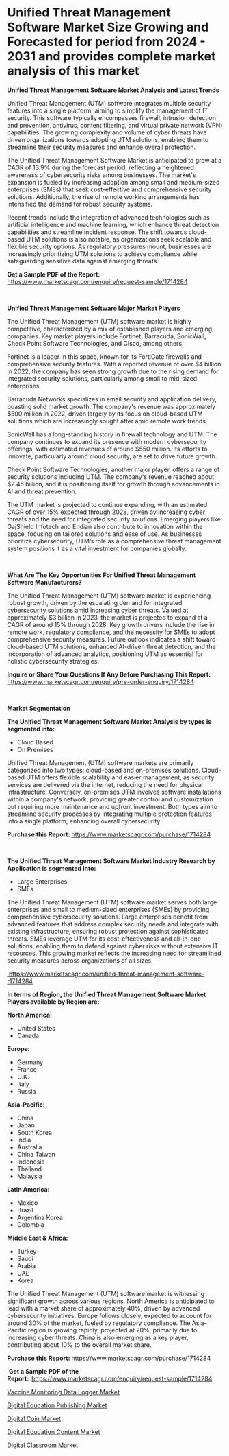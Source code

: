 <p><h1>Unified Threat Management Software Market Size Growing and Forecasted for period from 2024 - 2031 and provides complete market analysis of this market</h1></p><p><strong>Unified Threat Management Software Market Analysis and Latest Trends</strong></p>
<p><p>Unified Threat Management (UTM) software integrates multiple security features into a single platform, aiming to simplify the management of IT security. This software typically encompasses firewall, intrusion detection and prevention, antivirus, content filtering, and virtual private network (VPN) capabilities. The growing complexity and volume of cyber threats have driven organizations towards adopting UTM solutions, enabling them to streamline their security measures and enhance overall protection.</p><p>The Unified Threat Management Software Market is anticipated to grow at a CAGR of 13.9% during the forecast period, reflecting a heightened awareness of cybersecurity risks among businesses. The market's expansion is fueled by increasing adoption among small and medium-sized enterprises (SMEs) that seek cost-effective and comprehensive security solutions. Additionally, the rise of remote working arrangements has intensified the demand for robust security systems.</p><p>Recent trends include the integration of advanced technologies such as artificial intelligence and machine learning, which enhance threat detection capabilities and streamline incident response. The shift towards cloud-based UTM solutions is also notable, as organizations seek scalable and flexible security options. As regulatory pressures mount, businesses are increasingly prioritizing UTM solutions to achieve compliance while safeguarding sensitive data against emerging threats.</p></p>
<p><strong>Get a Sample PDF of the Report:&nbsp;</strong> <a href="https://www.marketscagr.com/enquiry/request-sample/1714284?utm_campaign=1560&utm_medium=2&utm_source=Github&utm_content=ia&utm_term=22102024&utm_id=unified-threat-management-software">https://www.marketscagr.com/enquiry/request-sample/1714284</a></p>
<p>&nbsp;</p>
<p><strong>Unified Threat Management Software Major Market Players</strong></p>
<p><p>The Unified Threat Management (UTM) software market is highly competitive, characterized by a mix of established players and emerging companies. Key market players include Fortinet, Barracuda, SonicWall, Check Point Software Technologies, and Cisco, among others. </p><p>Fortinet is a leader in this space, known for its FortiGate firewalls and comprehensive security features. With a reported revenue of over $4 billion in 2022, the company has seen strong growth due to the rising demand for integrated security solutions, particularly among small to mid-sized enterprises.</p><p>Barracuda Networks specializes in email security and application delivery, boasting solid market growth. The company's revenue was approximately $500 million in 2022, driven largely by its focus on cloud-based UTM solutions which are increasingly sought after amid remote work trends.</p><p>SonicWall has a long-standing history in firewall technology and UTM. The company continues to expand its presence with modern cybersecurity offerings, with estimated revenues of around $550 million. Its efforts to innovate, particularly around cloud security, are set to drive future growth.</p><p>Check Point Software Technologies, another major player, offers a range of security solutions including UTM. The company's revenue reached about $2.45 billion, and it is positioning itself for growth through advancements in AI and threat prevention.</p><p>The UTM market is projected to continue expanding, with an estimated CAGR of over 15% expected through 2028, driven by increasing cyber threats and the need for integrated security solutions. Emerging players like GajShield Infotech and Endian also contribute to innovation within the space, focusing on tailored solutions and ease of use. As businesses prioritize cybersecurity, UTM’s role as a comprehensive threat management system positions it as a vital investment for companies globally.</p></p>
<p>&nbsp;</p>
<p><strong>What Are The Key Opportunities For Unified Threat Management Software Manufacturers?</strong></p>
<p><p>The Unified Threat Management (UTM) software market is experiencing robust growth, driven by the escalating demand for integrated cybersecurity solutions amid increasing cyber threats. Valued at approximately $3 billion in 2023, the market is projected to expand at a CAGR of around 15% through 2028. Key growth drivers include the rise in remote work, regulatory compliance, and the necessity for SMEs to adopt comprehensive security measures. Future outlook indicates a shift toward cloud-based UTM solutions, enhanced AI-driven threat detection, and the incorporation of advanced analytics, positioning UTM as essential for holistic cybersecurity strategies.</p></p>
<p><strong>Inquire or Share Your Questions If Any Before Purchasing This Report:</strong> <a href="https://www.marketscagr.com/enquiry/pre-order-enquiry/1714284?utm_campaign=1560&utm_medium=2&utm_source=Github&utm_content=ia&utm_term=22102024&utm_id=unified-threat-management-software">https://www.marketscagr.com/enquiry/pre-order-enquiry/1714284</a></p>
<p>&nbsp;</p>
<p><strong>Market Segmentation</strong></p>
<p><strong>The Unified Threat Management Software Market Analysis by types is segmented into:</strong></p>
<p><ul><li>Cloud Based</li><li>On Premises</li></ul></p>
<p><p>Unified Threat Management (UTM) software markets are primarily categorized into two types: cloud-based and on-premises solutions. Cloud-based UTM offers flexible scalability and easier management, as security services are delivered via the internet, reducing the need for physical infrastructure. Conversely, on-premises UTM involves software installations within a company's network, providing greater control and customization but requiring more maintenance and upfront investment. Both types aim to streamline security processes by integrating multiple protection features into a single platform, enhancing overall cybersecurity.</p></p>
<p><strong>Purchase this Report:&nbsp;</strong><a href="https://www.marketscagr.com/purchase/1714284?utm_campaign=1560&utm_medium=2&utm_source=Github&utm_content=ia&utm_term=22102024&utm_id=unified-threat-management-software">https://www.marketscagr.com/purchase/1714284</a></p>
<p>&nbsp;</p>
<p><strong>The Unified Threat Management Software Market Industry Research by Application is segmented into:</strong></p>
<p><ul><li>Large Enterprises</li><li>SMEs</li></ul></p>
<p><p>The Unified Threat Management (UTM) software market serves both large enterprises and small to medium-sized enterprises (SMEs) by providing comprehensive cybersecurity solutions. Large enterprises benefit from advanced features that address complex security needs and integrate with existing infrastructure, ensuring robust protection against sophisticated threats. SMEs leverage UTM for its cost-effectiveness and all-in-one solutions, enabling them to defend against cyber risks without extensive IT resources. This growing market reflects the increasing need for streamlined security measures across organizations of all sizes.</p></p>
<p><a href="https://www.marketscagr.com/unified-threat-management-software-r1714284?utm_campaign=1560&utm_medium=2&utm_source=Github&utm_content=ia&utm_term=22102024&utm_id=unified-threat-management-software">&nbsp;https://www.marketscagr.com/unified-threat-management-software-r1714284</a></p>
<p><strong>In terms of Region, the Unified Threat Management Software Market Players available by Region are:</strong></p>
<p>
    <p> <strong> North America: </strong>
        <ul>
            <li>United States</li>
            <li>Canada</li>
        </ul>
        </p> 
    <p> <strong> Europe: </strong>
        <ul>
            <li>Germany</li>
            <li>France</li>
            <li>U.K.</li>
            <li>Italy</li>
            <li>Russia</li>
        </ul>
        </p> 
    <p> <strong> Asia-Pacific: </strong>
        <ul>
            <li>China</li>
            <li>Japan</li>
            <li>South Korea</li>
            <li>India</li>
            <li>Australia</li>
            <li>China Taiwan</li>
            <li>Indonesia</li>
            <li>Thailand</li>
            <li>Malaysia</li>
        </ul>
        </p> 
    <p> <strong> Latin America: </strong>
        <ul>
            <li>Mexico</li>
            <li>Brazil</li>
            <li>Argentina Korea</li>
            <li>Colombia</li>
        </ul>
        </p> 
    <p> <strong> Middle East & Africa: </strong>
        <ul>
            <li>Turkey</li>
            <li>Saudi</li>
            <li>Arabia</li>
            <li>UAE</li>
            <li>Korea</li>
        </ul>
    </p>
    </p>
<p><p>The Unified Threat Management (UTM) software market is witnessing significant growth across various regions. North America is anticipated to lead with a market share of approximately 40%, driven by advanced cybersecurity initiatives. Europe follows closely, expected to account for around 30% of the market, fueled by regulatory compliance. The Asia-Pacific region is growing rapidly, projected at 20%, primarily due to increasing cyber threats. China is also emerging as a key player, contributing about 10% to the overall market share.</p></p>
<p><strong>Purchase this Report: </strong><a href="https://www.marketscagr.com/purchase/1714284?utm_campaign=1560&utm_medium=2&utm_source=Github&utm_content=ia&utm_term=22102024&utm_id=unified-threat-management-software">https://www.marketscagr.com/purchase/1714284</a></p>
<p>&nbsp;<strong>Get a Sample PDF of the Report:&nbsp;&nbsp;</strong><a href="https://www.marketscagr.com/enquiry/request-sample/1714284?utm_campaign=1560&utm_medium=2&utm_source=Github&utm_content=ia&utm_term=22102024&utm_id=unified-threat-management-software">https://www.marketscagr.com/enquiry/request-sample/1714284</a></p>
<p><strong></strong></p>
<p><p><a href="https://issuu.com/reportprime-2/docs/vaccine-monitoring-data-logger-mark_0547e2dadcdbe8?utm_campaign=1560&utm_medium=2&utm_source=Github&utm_content=ia&utm_term=22102024&utm_id=unified-threat-management-software">Vaccine Monitoring Data Logger Market</a></p><p><a href="https://www.linkedin.com/pulse/top-trends-transforming-digital-education-publishing-market-2024-dofrc?utm_campaign=1560&utm_medium=2&utm_source=Github&utm_content=ia&utm_term=22102024&utm_id=unified-threat-management-software">Digital Education Publishing Market</a></p><p><a href="https://www.linkedin.com/pulse/global-digital-coin-market-landscape-future-trends-strategic-forecast-gql5c?utm_campaign=1560&utm_medium=2&utm_source=Github&utm_content=ia&utm_term=22102024&utm_id=unified-threat-management-software">Digital Coin Market</a></p><p><a href="https://www.linkedin.com/pulse/digital-education-content-market-maturity-analysis-regional-disparities-hfyhc?utm_campaign=1560&utm_medium=2&utm_source=Github&utm_content=ia&utm_term=22102024&utm_id=unified-threat-management-software">Digital Education Content Market</a></p><p><a href="https://www.linkedin.com/pulse/digital-classroom-market-strategic-insights-product-tmexc?utm_campaign=1560&utm_medium=2&utm_source=Github&utm_content=ia&utm_term=22102024&utm_id=unified-threat-management-software">Digital Classroom Market</a></p></p>